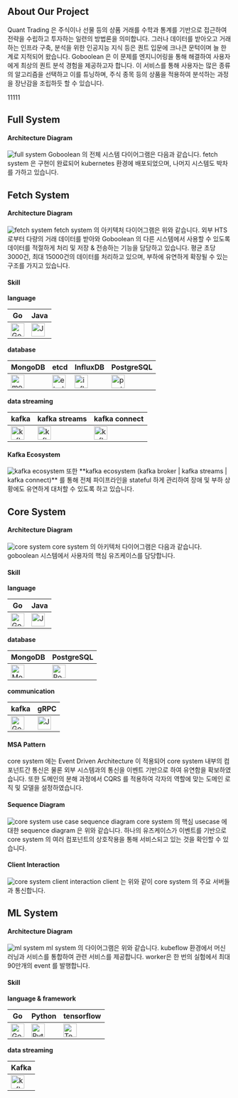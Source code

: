 

## About Our Project


Quant Trading 은 주식이나 선물 등의 상품 거래를 수학과 통계를 기반으로 접근하여 전략을 수립하고 투자하는 일련의 방법론을 의미합니다. 그러나 데이터를 받아오고 거래하는 인프라 구축, 분석을 위한 인공지능 지식 등은 퀀트 입문에 크나큰 문턱이며 늘 한계로 지적되어 왔습니다. Goboolean 은 이 문제를 엔지니어링을 통해 해결하여 사용자에게 최상의 퀀트 분석 경험을 제공하고자 합니다. 이 서비스를 통해 사용자는 많은 종류의 알고리즘을 선택하고 이를 튜닝하며, 주식 종목 등의 상품을 적용하여 분석하는 과정을 장난감을 조립하듯 할 수 있습니다.


11111



## Full System



#### Architecture Diagram


<img src="https://raw.githubusercontent.com/Goboolean/.github/main/asset/diagram/full-system.png" alt="full system">
Goboolean 의 전체 시스템 다이어그램은 다음과 같습니다.
fetch system 은 구현이 완료되어 kubernetes 환경에 배포되었으며, 나머지 시스템도 박차를 가하고 있습니다.



## Fetch System



#### Architecture Diagram


<img src="https://raw.githubusercontent.com/Goboolean/.github/main/asset/diagram/fetch-system.png" alt="fetch system">
fetch system 의 아키텍처 다이어그램은 위와 같습니다.
외부 HTS로부터 다량의 거래 데이터를 받아와 Goboolean 의 다른 시스템에서 사용할 수 있도록 데이터를 적절하게 처리 및 저장 & 전송하는 기능을 담당하고 있습니다.
평균 초당 3000건, 최대 15000건의 데이터를 처리하고 있으며, 부하에 유연하게 확장될 수 있는 구조를 가지고 있습니다.



#### Skill


**language**


| Go                                                                                                           | Java                                                                                                             |
| ------------------------------------------------------------------------------------------------------------ | ---------------------------------------------------------------------------------------------------------------- |
| <img src="https://raw.githubusercontent.com/Goboolean/.github/main/asset/icon/go.svg" alt="Go" width="30px"> | <img src="https://raw.githubusercontent.com/Goboolean/.github/main/asset/icon/java.svg" alt="Java" width="30px"> |

**database**


| MongoDB                                                                                                                | etcd                                                                                                             | InfluxDB                                                                                                                 | PostgreSQL                                                                                                                   |
| ---------------------------------------------------------------------------------------------------------------------- | ---------------------------------------------------------------------------------------------------------------- | ------------------------------------------------------------------------------------------------------------------------ | ---------------------------------------------------------------------------------------------------------------------------- |
| <img src="https://raw.githubusercontent.com/Goboolean/.github/main/asset/icon/mongodb.svg" alt="mongodb" width="30px"> | <img src="https://raw.githubusercontent.com/Goboolean/.github/main/asset/icon/etcd.svg" alt="etcd" width="30px"> | <img src="https://raw.githubusercontent.com/Goboolean/.github/main/asset/icon/influxdb.svg" alt="influxdb" width="30px"> | <img src="https://raw.githubusercontent.com/Goboolean/.github/main/asset/icon/postgresql.svg" alt="postgresql" width="30px"> |

**data streaming**


| kafka                                                                                                              | kafka streams                                                                                                      | kafka connect                                                                                                      |
| ------------------------------------------------------------------------------------------------------------------ | ------------------------------------------------------------------------------------------------------------------ | ------------------------------------------------------------------------------------------------------------------ |
| <img src="https://raw.githubusercontent.com/Goboolean/.github/main/asset/icon/kafka.svg" alt="kafka" width="30px"> | <img src="https://raw.githubusercontent.com/Goboolean/.github/main/asset/icon/kafka.svg" alt="kafka" width="30px"> | <img src="https://raw.githubusercontent.com/Goboolean/.github/main/asset/icon/kafka.svg" alt="kafka" width="30px"> |


#### Kafka Ecosystem


<img src="https://raw.githubusercontent.com/Goboolean/.github/main/asset/diagram/kafka-ecosystem.png" alt="kafka ecosystem">
또한 **kafka ecosystem (kafka broker | kafka streams | kafka connect)** 를 통해 전체 파이프라인을 stateful 하게 관리하여 장애 및 부하 상황에도 유연하게 대처할 수 있도록 하고 있습니다.



## Core System



#### Architecture Diagram


<img src="https://raw.githubusercontent.com/Goboolean/.github/main/asset/diagram/core-system.png" alt="core system">
core system 의 아키텍처 다이어그램은 다음과 같습니다.
goboolean 시스템에서 사용자의 핵심 유즈케이스를 담당합니다.



#### Skill


**language**


| Go                                                                                                           | Java                                                                                                             |
| ------------------------------------------------------------------------------------------------------------ | ---------------------------------------------------------------------------------------------------------------- |
| <img src="https://raw.githubusercontent.com/Goboolean/.github/main/asset/icon/go.svg" alt="Go" width="30px"> | <img src="https://raw.githubusercontent.com/Goboolean/.github/main/asset/icon/java.svg" alt="Java" width="30px"> |

**database**


| MongoDB                                                                                                                | PostgreSQL                                                                                                                   |
| ---------------------------------------------------------------------------------------------------------------------- | ---------------------------------------------------------------------------------------------------------------------------- |
| <img src="https://raw.githubusercontent.com/Goboolean/.github/main/asset/icon/mongodb.svg" alt="MongoDB" width="30px"> | <img src="https://raw.githubusercontent.com/Goboolean/.github/main/asset/icon/postgresql.svg" alt="PostgreSQL" width="30px"> |

**communication**


| kafka                                                                                                           | gRPC                                                                                                             |
| --------------------------------------------------------------------------------------------------------------- | ---------------------------------------------------------------------------------------------------------------- |
| <img src="https://raw.githubusercontent.com/Goboolean/.github/main/asset/icon/kafka.svg" alt="Go" width="30px"> | <img src="https://raw.githubusercontent.com/Goboolean/.github/main/asset/icon/grpc.svg" alt="Java" width="30px"> |


#### MSA Pattern


core system 에는 Event Driven Architecture 이 적용되어 core system 내부의 컴포넌트간 통신은 물론 외부 시스템과의 통신을 이벤트 기반으로 하여 유연함을 확보하였습니다.
또한 도메인의 분해 과정에서 CQRS 를 적용하여 각자의 역할에 맞는 도메인 로직 및 모델을 설정하였습니다.



#### Sequence Diagram


<img src="https://raw.githubusercontent.com/Goboolean/.github/main/asset/diagram/core-system-sequence-diagram.png" alt="core system use case sequence diagram">
core system 의 핵심 usecase 에 대한 sequence diagram 은 위와 같습니다.
하나의 유즈케이스가 이벤트를 기반으로 core system 의 여러 컴포넌트의 상호작용을 통해 서비스되고 있는 것을 확인할 수 있습니다.



#### Client Interaction


<img src="https://raw.githubusercontent.com/Goboolean/.github/main/asset/diagram/client-interaction.png" alt="core system client interaction">
client 는 위와 같이 core system 의 주요 서버들과 통신합니다.



## ML System



#### Architecture Diagram


<img src="https://raw.githubusercontent.com/Goboolean/.github/main/asset/diagram/ml-system.png" alt="ml system">
ml system 의 다이어그램은 위와 같습니다.
kubeflow 환경에서 머신러닝과 서비스를 통합하여 관련 서비스를 제공합니다.
worker은 한 번의 실험에서 최대 90만개의 event 를 발행합니다.



#### Skill


**language & framework**


| Go                                                                                                           | Python                                                                                                               | tensorflow                                                                                                                   |
| ------------------------------------------------------------------------------------------------------------ | -------------------------------------------------------------------------------------------------------------------- | ---------------------------------------------------------------------------------------------------------------------------- |
| <img src="https://raw.githubusercontent.com/Goboolean/.github/main/asset/icon/go.svg" alt="Go" width="30px"> | <img src="https://raw.githubusercontent.com/Goboolean/.github/main/asset/icon/python.svg" alt="Python" width="30px"> | <img src="https://raw.githubusercontent.com/Goboolean/.github/main/asset/icon/tensorflow.svg" alt="Tensorflow" width="30px"> |

**data streaming**


| Kafka                                                                                                               |
| ------------------------------------------------------------------------------------------------------------------- |
| <img src="https://raw.githubusercontent.com/Goboolean/.github/main/asset/icon/kafka.svg" alt="kafka" width="30px">  |

